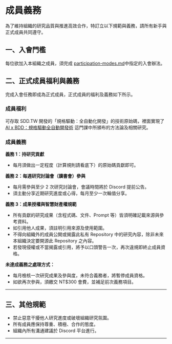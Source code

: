 # 成員義務

為了維持組織的研究品質與推進高效合作，特訂立以下規範與義務，請所有新手與正式成員共同遵守。

## 一、入會門檻

每位欲加入本組織之成員，須完成 [participation-modes.md](quick-start/participation-modes.md "mention")中指定的入會辦法。

## 二、正式成員福利與義務

完成入會任務即成為正式成員，正式成員的福利及義務如下所示。

### 成員福利

可存取 SDD.TW 開發的「規格驅動：全自動化開發」的技術原始碼，裡面實現了[AI x BDD：規格驅動全自動開發術](https://waterballsa.tw/ai-bdd/) 這門課中所頒布的方法論及相關研究。

### 成員義務

**義務 1：持研究貢獻**

* 每月須做出一定程度（計算規則請看底下）的原始碼貢獻即可。

**義務 2：每週研究討論會（讀書會）參與**

* 每月需參與至少 2 次研究討論會，會議時間將於 Discord 提前公告。
* 須主動分享近期研究進度或心得，每月至少一次輪值分享。

**義務 3：成果授權與智慧財產權規範**

* 所有貢獻的研究成果（含程式碼、文件、Prompt 等）皆須明確記載來源與參考資料。
* 如引用他人成果，須註明引用來源及使用範圍。
* 不得向組織外的成員公開或揭露此私有 Repository 中的研究內容，除非未來本組織決定要開源此 Repository 之內容。
* 若發現侵權或不當揭露或引用，將予以口頭警告一次，再次違規即終止成員資格。

**未達成義務之處理方式：**

* 每月檢核一次研究成果及參與度，未符合義務者，將暫停成員資格。
* 如欲再次參與，須繳交 NT$300 會費，並補足前次義務項目。

***

## 三、其他規範

* 禁止惡意干擾他人研究進度或破壞組織研究氛圍。
* 所有成員應保持尊重、積極、合作的態度。
* 組織內所有溝通建議於 Discord 平台進行。

***
